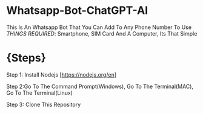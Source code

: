 # Whatsapp-Bot-ChatGPT-AI
This Is An Whatsapp Bot That You Can Add To Any Phone Number To Use
*THINGS REQUIRED*: Smartphone, SIM Card And A Computer,
 Its That Simple
# {Steps}
Step 1: Install Nodejs [https://nodejs.org/en] 

Step 2:Go To The Command Prompt(Windows), Go To The Terminal(MAC), Go To The Terminal(Linux)

Step 3: Clone This Repository


